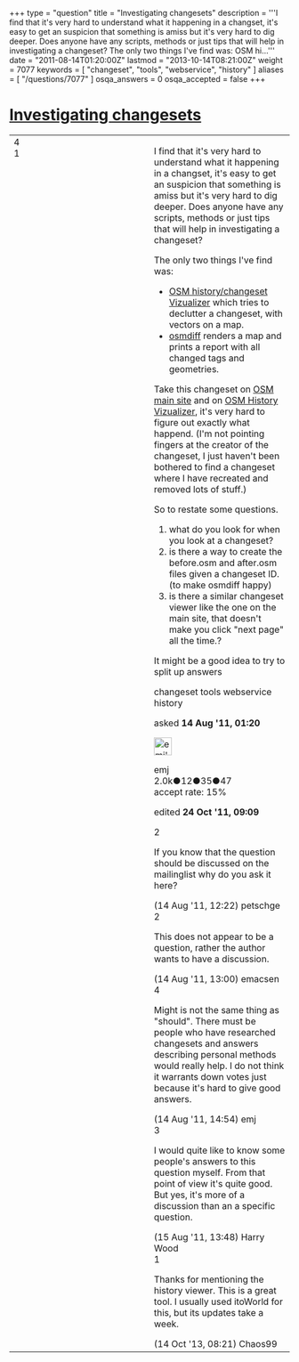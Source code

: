 +++
type = "question"
title = "Investigating changesets"
description = '''I find that it&#x27;s very hard to understand what it happening in a changset, it&#x27;s easy to get an suspicion that something is amiss but it&#x27;s very hard to dig deeper. Does anyone have any scripts, methods or just tips that will help in investigating a changeset? The only two things I&#x27;ve find was:  OSM hi...'''
date = "2011-08-14T01:20:00Z"
lastmod = "2013-10-14T08:21:00Z"
weight = 7077
keywords = [ "changeset", "tools", "webservice", "history" ]
aliases = [ "/questions/7077" ]
osqa_answers = 0
osqa_accepted = false
+++

<div class="headNormal">

# [Investigating changesets](/questions/7077/investigating-changesets)

</div>

<div id="main-body">

<div id="askform">

<table id="question-table" style="width:100%;">
<colgroup>
<col style="width: 50%" />
<col style="width: 50%" />
</colgroup>
<tbody>
<tr>
<td style="width: 30px; vertical-align: top"><div class="vote-buttons">
<span id="post-7077-upvote" class="ajax-command post-vote up" rel="nofollow" title="I like this post (click again to cancel)"> </span>
<div id="post-7077-score" class="post-score" title="current number of votes">
4
</div>
<span id="post-7077-downvote" class="ajax-command post-vote down" rel="nofollow" title="I dont like this post (click again to cancel)"> </span> <span id="favorite-mark" class="ajax-command favorite-mark" rel="nofollow" title="mark/unmark this question as favorite (click again to cancel)"> </span>
<div id="favorite-count" class="favorite-count">
1
</div>
</div></td>
<td><div id="item-right">
<div class="question-body">
<p>I find that it's very hard to understand what it happening in a changset, it's easy to get an suspicion that something is amiss but it's very hard to dig deeper. Does anyone have any scripts, methods or just tips that will help in investigating a changeset?</p>
<p>The only two things I've find was:</p>
<ul>
<li><a href="http://osmhv.openstreetmap.de/changeset.jsp?id=8987983">OSM history/changeset Vizualizer</a> which tries to declutter a changeset, with vectors on a map.</li>
<li><a href="https://wiki.openstreetmap.org/wiki/Osmdiff">osmdiff</a> renders a map and prints a report with all changed tags and geometries.</li>
</ul>
<p>Take this changeset on <a href="https://www.openstreetmap.org/browse/changeset/8987983">OSM main site</a> and on <a href="http://osmhv.openstreetmap.de/changeset.jsp?id=8987983">OSM History Vizualizer</a>, it's very hard to figure out exactly what happend. (I'm not pointing fingers at the creator of the changeset, I just haven't been bothered to find a changeset where I have recreated and removed lots of stuff.)</p>
<p>So to restate some questions.</p>
<ol>
<li>what do you look for when you look at a changeset?</li>
<li>is there a way to create the before.osm and after.osm files given a changeset ID. (to make osmdiff happy)</li>
<li>is there a similar changeset viewer like the one on the main site, that doesn't make you click "next page" all the time.?</li>
</ol>
<p>It might be a good idea to try to split up answers</p>
</div>
<div id="question-tags" class="tags-container tags">
<span class="post-tag tag-link-changeset" rel="tag" title="see questions tagged &#39;changeset&#39;">changeset</span> <span class="post-tag tag-link-tools" rel="tag" title="see questions tagged &#39;tools&#39;">tools</span> <span class="post-tag tag-link-webservice" rel="tag" title="see questions tagged &#39;webservice&#39;">webservice</span> <span class="post-tag tag-link-history" rel="tag" title="see questions tagged &#39;history&#39;">history</span>
</div>
<div id="question-controls" class="post-controls">
&#10;</div>
<div class="post-update-info-container">
<div class="post-update-info post-update-info-user">
<p>asked <strong>14 Aug '11, 01:20</strong></p>
<img src="https://secure.gravatar.com/avatar/dd3858f5f89f5a6b738f9dbe59824440?s=32&amp;d=identicon&amp;r=g" class="gravatar" width="32" height="32" alt="emj&#39;s gravatar image" />
<p><span>emj</span><br />
<span class="score" title="2024 reputation points"><span>2.0k</span></span><span title="12 badges"><span class="badge1">●</span><span class="badgecount">12</span></span><span title="35 badges"><span class="silver">●</span><span class="badgecount">35</span></span><span title="47 badges"><span class="bronze">●</span><span class="badgecount">47</span></span><br />
<span class="accept_rate" title="Rate of the user&#39;s accepted answers">accept rate:</span> <span title="emj has 11 accepted answers">15%</span></p>
</div>
<div class="post-update-info post-update-info-edited">
<p><span> edited <strong>24 Oct '11, 09:09</strong> </span></p>
</div>
</div>
<div id="comments-container-7077" class="comments-container">
<span id="7080"></span>
<div id="comment-7080" class="comment">
<div id="post-7080-score" class="comment-score">
2
</div>
<div class="comment-text">
<p>If you know that the question should be discussed on the mailinglist why do you ask it here?</p>
</div>
<div id="comment-7080-info" class="comment-info">
<span class="comment-age">(14 Aug '11, 12:22)</span> <span class="comment-user userinfo">petschge</span>
</div>
</div>
<span id="7081"></span>
<div id="comment-7081" class="comment">
<div id="post-7081-score" class="comment-score">
2
</div>
<div class="comment-text">
<p>This does not appear to be a question, rather the author wants to have a discussion.</p>
</div>
<div id="comment-7081-info" class="comment-info">
<span class="comment-age">(14 Aug '11, 13:00)</span> <span class="comment-user userinfo">emacsen</span>
</div>
</div>
<span id="7082"></span>
<div id="comment-7082" class="comment">
<div id="post-7082-score" class="comment-score">
4
</div>
<div class="comment-text">
<p>Might is not the same thing as "should". There must be people who have researched changesets and answers describing personal methods would really help. I do not think it warrants down votes just because it's hard to give good answers.</p>
</div>
<div id="comment-7082-info" class="comment-info">
<span class="comment-age">(14 Aug '11, 14:54)</span> <span class="comment-user userinfo">emj</span>
</div>
</div>
<span id="7099"></span>
<div id="comment-7099" class="comment">
<div id="post-7099-score" class="comment-score">
3
</div>
<div class="comment-text">
<p>I would quite like to know some people's answers to this question myself. From that point of view it's quite good. But yes, it's more of a discussion than an a specific question.</p>
</div>
<div id="comment-7099-info" class="comment-info">
<span class="comment-age">(15 Aug '11, 13:48)</span> <span class="comment-user userinfo">Harry Wood</span>
</div>
</div>
<span id="27138"></span>
<div id="comment-27138" class="comment">
<div id="post-27138-score" class="comment-score">
1
</div>
<div class="comment-text">
<p>Thanks for mentioning the history viewer. This is a great tool. I usually used itoWorld for this, but its updates take a week.</p>
</div>
<div id="comment-27138-info" class="comment-info">
<span class="comment-age">(14 Oct '13, 08:21)</span> <span class="comment-user userinfo">Chaos99</span>
</div>
</div>
</div>
<div id="comment-tools-7077" class="comment-tools">
&#10;</div>
<div class="clear">
&#10;</div>
<div id="comment-7077-form-container" class="comment-form-container">
&#10;</div>
<div class="clear">
&#10;</div>
</div></td>
</tr>
</tbody>
</table>

</div>

</div>

